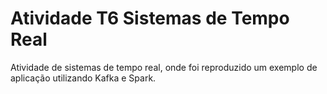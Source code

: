 # Atividade T6 Sistemas de Tempo Real
Atividade de sistemas de tempo real, onde foi reproduzido um exemplo de aplicação utilizando Kafka e Spark.
